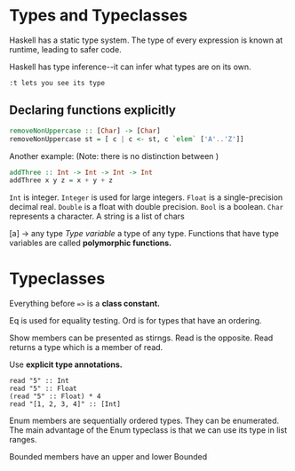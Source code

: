 # Types and Typeclasses

Haskell has a static type system. The type of every expression is known at runtime, leading to safer code.

Haskell has type inference--it can infer what types are on its own.

```
:t lets you see its type
```

## Declaring functions explicitly
```Haskell
removeNonUppercase :: [Char] -> [Char]
removeNonUppercase st = [ c | c <- st, c `elem` ['A'..'Z']]
```

Another example:
(Note: there is no distinction between )
```Haskell
addThree :: Int -> Int -> Int -> Int
addThree x y z = x + y + z
```

`Int` is integer.
`Integer` is used for large integers.
`Float` is a single-precision decimal real.
`Double` is a float with double precision.
`Bool` is a boolean.
`Char` represents a character. A string is a list of chars

[a] -> any type
*Type variable* a type of any type.
Functions that have type variables are called **polymorphic functions.**

# Typeclasses
Everything before `=>` is a **class constant.**

Eq is used for equality testing.
Ord is for types that have an ordering.

Show members can be presented as stirngs.
Read is the opposite. Read returns a type which is a member of read.

Use **explicit type annotations.**

```
read "5" :: Int
read "5" :: Float
(read "5" :: Float) * 4
read "[1, 2, 3, 4]" :: [Int]
```

Enum members are sequentially ordered types. They can be enumerated. The main advantage of the Enum typeclass is that we can use its type in list ranges.

Bounded members have an upper and lower Bounded
